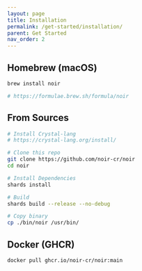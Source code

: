 ```yaml
---
layout: page
title: Installation
permalink: /get-started/installation/
parent: Get Started
nav_order: 2
---
```


## Homebrew (macOS)
```bash
brew install noir

# https://formulae.brew.sh/formula/noir
```

## From Sources
```bash
# Install Crystal-lang
# https://crystal-lang.org/install/

# Clone this repo
git clone https://github.com/noir-cr/noir
cd noir

# Install Dependencies
shards install

# Build
shards build --release --no-debug

# Copy binary
cp ./bin/noir /usr/bin/
```

## Docker (GHCR)

```bash
docker pull ghcr.io/noir-cr/noir:main
``````